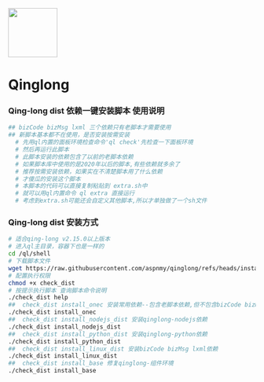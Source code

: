 <img width="100" src="https://user-images.githubusercontent.com/22700758/191449379-f9f56204-0e31-4a16-be5a-331f52696a73.png">

<h1 >Qinglong</h1>



### Qing-long dist 依赖一键安装脚本 使用说明

```bash
## bizCode bizMsg lxml 三个依赖只有老脚本才需要使用
## 新脚本基本都不在使用，是否安装按需安装
  # 先用ql内置的面板环境检查命令'ql check'先检查一下面板环境
  # 然后再运行此脚本
  # 此脚本安装的依赖包含了以前的老脚本依赖
  # 如果脚本库中使用的是2020年以后的脚本,有些依赖就多余了
  # 推荐按需安装依赖，如果实在不清楚脚本用了什么依赖
  # 才傻瓜的安装这个脚本
  # 本脚本的代码可以直接复制粘贴到 extra.sh中
  # 就可以用ql内置命令 ql extra 直接运行
  # 考虑到extra.sh可能还会自定义其他脚本,所以才单独做了一个sh文件

```
### Qing-long dist 安装方式
```bash
# 适合qing-long v2.15.0以上版本
# 进入ql主目录，容器下也是一样的
cd /ql/shell
# 下载脚本文件
wget https://raw.githubusercontent.com/aspnmy/qinglong/refs/heads/install_dist/shell/check_dist
# 配置执行权限
chmod +x check_dist
# 按提示执行脚本 查询脚本命令说明
./check_dist help
##  check_dist install_onec 安装常用依赖--包含老脚本依赖,但不包含bizCode bizMsg lxml
./check_dist install_onec
##  check_dist install_nodejs_dist 安装qinglong-nodejs依赖
./check_dist install_nodejs_dist
##  check_dist install_python_dist 安装qinglong-python依赖
./check_dist install_python_dist
##  check_dist install_linux_dist 安装bizCode bizMsg lxml依赖
./check_dist install_linux_dist
##  check_dist install_base 修复qinglong-组件环境
./check_dist install_base

```


